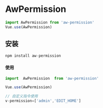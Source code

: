 # AwPermission

```javascript
import AwPermission from 'aw-permission'
Vue.use(AwPermission)
```

## 安装

```javascript
npm install aw-permission
```

#### 使用

```js
import  AwPermission  from 'aw-permission'

Vue.use(AwPermission)

// 自定义指令使用
v-permission=['admin','EDIT_HOME']
```

